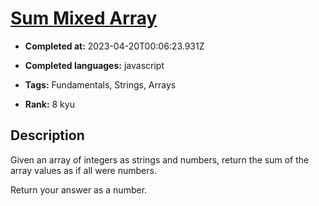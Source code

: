 # [Sum Mixed Array](https://www.codewars.com/kata/57eaeb9578748ff92a000009)

- **Completed at:** 2023-04-20T00:06:23.931Z

- **Completed languages:** javascript

- **Tags:** Fundamentals, Strings, Arrays

- **Rank:** 8 kyu

## Description

Given an array of integers as strings and numbers, return the sum of the array values as if all were numbers.

Return your answer as a number.